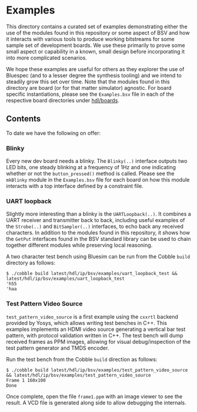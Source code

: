 # Examples

This directory contains a curated set of examples demonstrating either the use of the modules found
in this repository or some aspect of BSV and how it interacts with various tools to produce working
bitstreams for some sample set of development boards. We use these primarily to prove some small
aspect or capability in a known, small design before incorporating it into more complicated
scenarios.

We hope these examples are useful for others as they explorer the use of Bluespec (and to a lesser
degree the synthesis tooling) and we intend to steadily grow this set over time. Note that the
modules found in this directory are board (or for that matter simulator) agnostic. For board
specific instantiations, please see the ```Examples.bsv``` file in each of the respective board
directories under [hdl/boards](../boards).

## Contents

To date we have the following on offer:

### Blinky

Every new dev board needs a blinky. The ```Blinky(..)``` interface outputs two LED bits, one steady
blinking at a frequency of 1Hz and one indicating whether or not the ```button_pressed()``` method
is called. Please see the ```mkBlinky``` module in the ```Examples.bsv``` file for each board on how
this module interacts with a top interface defined by a constraint file.

### UART loopback

Slightly more interesting than a blinky is the ```UARTLoopback(..)```. It combines a UART receiver
and transmitter back to back, including useful examples of the ```Strobe(..)``` and
```BitSampler(..)``` interfaces, to echo back any received characters. In addition to the modules
found in this repository, it shows how the ```GetPut``` interfaces found in the BSV standard library
can be used to chain together different modules while preserving local reasoning.

A two character test bench using Bluesim can be run from the Cobble ```build``` directory as
follows:

```
$ ./cobble build latest/hdl/ip/bsv/examples/uart_loopback_test && latest/hdl/ip/bsv/examples/uart_loopback_test
'h55
'haa
```

### Test Pattern Video Source

```test_pattern_video_source``` is a first example using the ```cxxrtl``` backend provided by Yosys,
which allows writing test benches in C++. This examples implements an HDMI video source generating a
vertical bar test pattern, with protocol validation written in C++. The test bench will dump
received frames as PPM images, allowing for visual debug/inspection of the test pattern generator
and TMDS encoder.

Run the test bench from the Cobble ```build``` direction as follows:

```
$ ./cobble build latest/hdl/ip/bsv/examples/test_pattern_video_source && latest/hdl/ip/bsv/examples/test_pattern_video_source
Frame 1 160x100
Done
```

Once complete, open the file ```frame1.ppm``` with an image viewer to see the result. A VCD file is
generated along side to allow debugging the internals.
